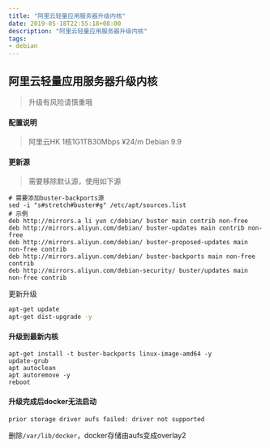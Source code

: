 ```yaml
---
title: "阿里云轻量应用服务器升级内核"
date: 2019-05-18T22:55:18+08:00
description: "阿里云轻量应用服务器升级内核"
tags:
- debian
---
```


<!-- truncate -->

## 阿里云轻量应用服务器升级内核

> 升级有风险请慎重哦

#### 配置说明

> 阿里云HK 1核1G1TB30Mbps ¥24/m
> Debian 9.9


#### 更新源

> 需要移除默认源，使用如下源

```
# 需要添加buster-backports源
sed -i "s#stretch#buster#g" /etc/apt/sources.list
# 示例
deb http://mirrors.a li yun c/debian/ buster main contrib non-free
deb http://mirrors.aliyun.com/debian/ buster-updates main contrib non-free
deb http://mirrors.aliyun.com/debian/ buster-proposed-updates main non-free contrib
deb http://mirrors.aliyun.com/debian/ buster-backports main non-free contrib
deb http://mirrors.aliyun.com/debian-security/ buster/updates main non-free contrib
```

更新升级

```bash
apt-get update
apt-get dist-upgrade -y
```

#### 升级到最新内核

```
apt-get install -t buster-backports linux-image-amd64 -y
update-grub
apt autoclean
apt autoremove -y
reboot
```

#### 升级完成后docker无法启动

```
prior storage driver aufs failed: driver not supported
```

删除`/var/lib/docker`，docker存储由aufs变成overlay2

